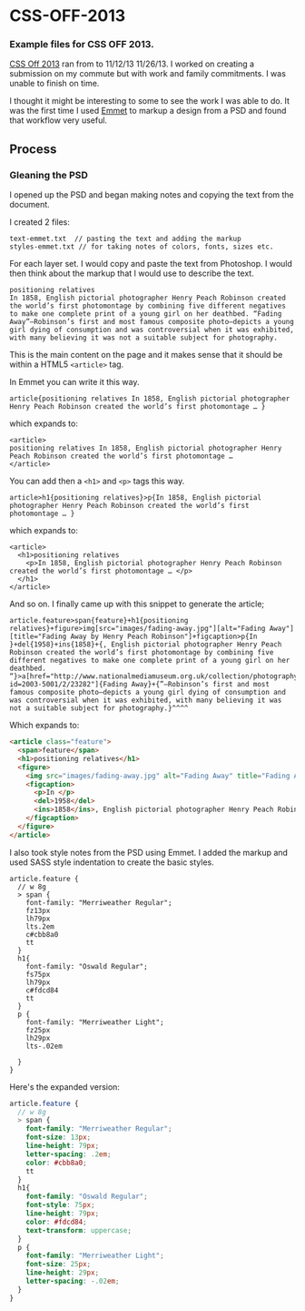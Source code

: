 # CSS-OFF-2013

### Example files for CSS OFF 2013.

[CSS Off 2013](http://ums.sc/cssoff/) ran from to 11/12/13 11/26/13. I worked on creating a submission on my commute but with work and family commitments. I was unable to finish on time.

I thought it might be interesting to some to see the work I was able to do. It was the first time I used [Emmet](http://docs.emmet.io) to markup a design from a PSD and found that workflow very useful. 

## Process 
### Gleaning the PSD
I opened up the PSD and began making notes and copying the text from the document.

I created 2 files:  

```    
text-emmet.txt  // pasting the text and adding the markup
styles-emmet.txt // for taking notes of colors, fonts, sizes etc.
```   

For each layer set. I would copy and paste the text from Photoshop. I would then think about the markup that I would use to describe the text.

```
positioning relatives   
In 1858, English pictorial photographer Henry Peach Robinson created the world’s first photomontage by combining five different negatives to make one complete print of a young girl on her deathbed. “Fading Away”—Robinson’s first and most famous composite photo—depicts a young girl dying of consumption and was controversial when it was exhibited, with many believing it was not a suitable subject for photography.
```

This is the main content on the page and it makes sense that it should be within a HTML5 `<article>` tag.

In Emmet you can write it this way.   
 
```
article{positioning relatives In 1858, English pictorial photographer Henry Peach Robinson created the world’s first photomontage … }
```
which expands to:  

```
<article>
positioning relatives In 1858, English pictorial photographer Henry Peach Robinson created the world’s first photomontage …   
</article>
```

You can add then a `<h1>`  and `<p>` tags this way.

```    
article>h1{positioning relatives}>p{In 1858, English pictorial photographer Henry Peach Robinson created the world’s first photomontage … }
```
which expands to:

```
<article>
  <h1>positioning relatives
    <p>In 1858, English pictorial photographer Henry Peach Robinson created the world’s first photomontage … </p>
  </h1>
</article>
```

And so on. I finally came up with this snippet to generate the article;

```
article.feature>span{feature}+h1{positioning relatives}+figure>img[src="images/fading-away.jpg"][alt="Fading Away"][title="Fading Away by Henry Peach Robinson"]+figcaption>p{In }+del{1958}+ins{1858}+{, English pictorial photographer Henry Peach Robinson created the world’s first photomontage by combining five different negatives to make one complete print of a young girl on her deathbed. “}>a[href="http://www.nationalmediamuseum.org.uk/collection/photography/royalphotographicsociety/collectionitem.aspx?id=2003-5001/2/23282"]{Fading Away}+{”—Robinson’s first and most famous composite photo—depicts a young girl dying of consumption and was controversial when it was exhibited, with many believing it was not a suitable subject for photography.}^^^^
```
Which expands to: 

```html
<article class="feature">
  <span>feature</span>
  <h1>positioning relatives</h1>
  <figure>
    <img src="images/fading-away.jpg" alt="Fading Away" title="Fading Away by Henry Peach Robinson">
    <figcaption>
      <p>In </p>
      <del>1958</del>
      <ins>1858</ins>, English pictorial photographer Henry Peach Robinson created the world’s first photomontage by combining five different negatives to make one complete print of a young girl on her deathbed. “<a href="http://www.nationalmediamuseum.org.uk/collection/photography/royalphotographicsociety/collectionitem.aspx?id=2003-5001/2/23282">Fading Away</a>”—Robinson’s first and most famous composite photo—depicts a young girl dying of consumption and was controversial when it was exhibited, with many believing it was not a suitable subject for photography.
    </figcaption>
  </figure>
</article>
```

I also took style notes from the PSD using Emmet. I added the markup and used SASS style indentation to create the basic styles.

```
article.feature {
  // w 8g
  > span {
    font-family: "Merriweather Regular";
    fz13px
    lh79px
    lts.2em
    c#cbb8a0
    tt
  }
  h1{
    font-family: "Oswald Regular";
    fs75px
    lh79px
    c#fdcd84
    tt
  }
  p {
    font-family: "Merriweather Light";
    fz25px
    lh29px
    lts-.02em
  
  }
}

```
Here's the expanded version:

```scss
article.feature {
  // w 8g
  > span {
    font-family: "Merriweather Regular";
    font-size: 13px;
    line-height: 79px;
    letter-spacing: .2em;
    color: #cbb8a0;
    tt
  }
  h1{
    font-family: "Oswald Regular";
    font-style: 75px;
    line-height: 79px;
    color: #fdcd84;
    text-transform: uppercase;
  }
  p {
    font-family: "Merriweather Light";
    font-size: 25px;
    line-height: 29px;
    letter-spacing: -.02em;
  }
}
```
